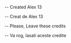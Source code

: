 -- Created Alex 13

-- Creat de Alex 13

-- Please, Leave these credits

-- Va rog, lasati aceste credite

